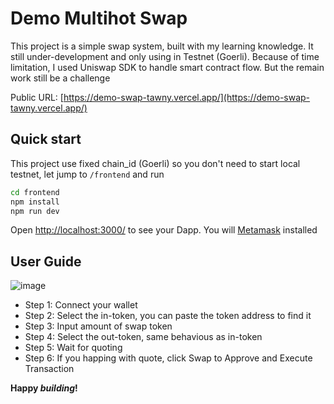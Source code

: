 # Demo Multihot Swap

This project is a simple swap system, built with my learning knowledge. It still under-development and only using in Testnet (Goerli). Because of time limitation, I used Uniswap SDK to handle smart contract flow. But the remain work still be a challenge

Public URL: [https://demo-swap-tawny.vercel.app/](https://demo-swap-tawny.vercel.app/)
## Quick start
This project use fixed chain_id (Goerli) so you don't need to start local testnet, let jump to `/frontend` and run

```sh
cd frontend
npm install
npm run dev
```

Open [http://localhost:3000/](http://localhost:3000/) to see your Dapp. You will [Metamask](https://metamask.io) installed

## User Guide
![image](https://github.com/vuphan365/demo-swap/assets/29919845/49da991e-c0ec-4a74-996a-376bc36c472b)


- Step 1: Connect your wallet
- Step 2: Select the in-token, you can paste the token address to find it
- Step 3: Input amount of swap token
- Step 4: Select the out-token, same behavious as in-token
- Step 5: Wait for quoting
- Step 6: If you happing with quote, click Swap to Approve and Execute Transaction

**Happy _building_!**
